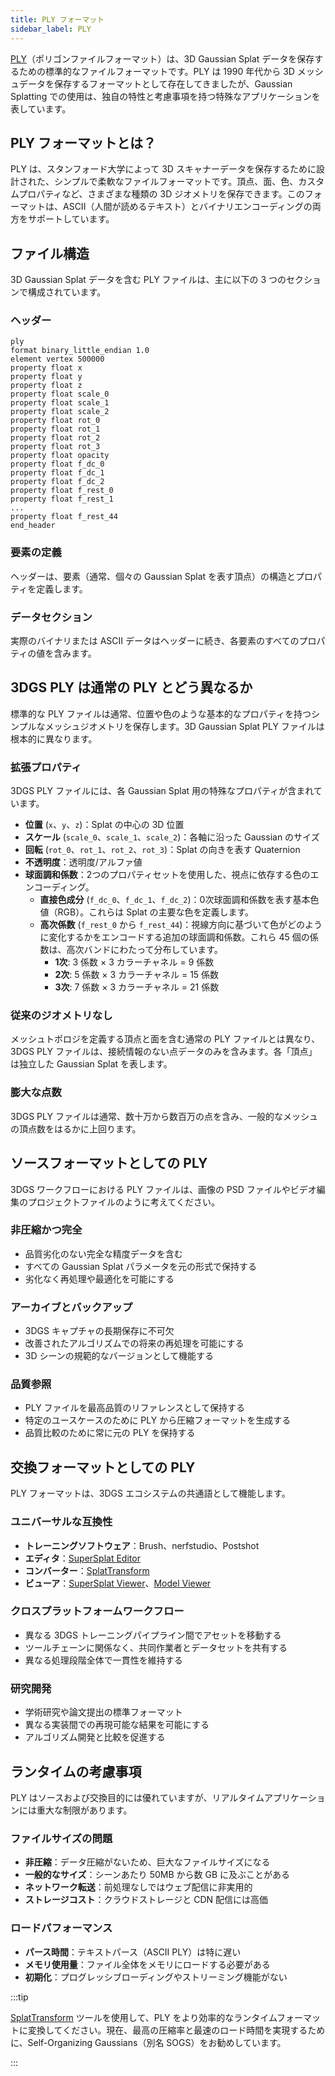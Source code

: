 ```yaml
---
title: PLY フォーマット
sidebar_label: PLY
---
```


[PLY](https://en.wikipedia.org/wiki/PLY_(file_format))（ポリゴンファイルフォーマット）は、3D Gaussian Splat データを保存するための標準的なファイルフォーマットです。PLY は 1990 年代から 3D メッシュデータを保存するフォーマットとして存在してきましたが、Gaussian Splatting での使用は、独自の特性と考慮事項を持つ特殊なアプリケーションを表しています。

## PLY フォーマットとは？

PLY は、スタンフォード大学によって 3D スキャナーデータを保存するために設計された、シンプルで柔軟なファイルフォーマットです。頂点、面、色、カスタムプロパティなど、さまざまな種類の 3D ジオメトリを保存できます。このフォーマットは、ASCII（人間が読めるテキスト）とバイナリエンコーディングの両方をサポートしています。

## ファイル構造

3D Gaussian Splat データを含む PLY ファイルは、主に以下の 3 つのセクションで構成されています。

### ヘッダー

```none
ply
format binary_little_endian 1.0
element vertex 500000
property float x
property float y
property float z
property float scale_0
property float scale_1
property float scale_2
property float rot_0
property float rot_1
property float rot_2
property float rot_3
property float opacity
property float f_dc_0
property float f_dc_1
property float f_dc_2
property float f_rest_0
property float f_rest_1
...
property float f_rest_44
end_header
```

### 要素の定義

ヘッダーは、要素（通常、個々の Gaussian Splat を表す頂点）の構造とプロパティを定義します。

### データセクション

実際のバイナリまたは ASCII データはヘッダーに続き、各要素のすべてのプロパティの値を含みます。

## 3DGS PLY は通常の PLY とどう異なるか

標準的な PLY ファイルは通常、位置や色のような基本的なプロパティを持つシンプルなメッシュジオメトリを保存します。3D Gaussian Splat PLY ファイルは根本的に異なります。

### 拡張プロパティ

3DGS PLY ファイルには、各 Gaussian Splat 用の特殊なプロパティが含まれています。

- **位置** (`x`、`y`、`z`)：Splat の中心の 3D 位置
- **スケール** (`scale_0`、`scale_1`、`scale_2`)：各軸に沿った Gaussian のサイズ
- **回転** (`rot_0`、`rot_1`、`rot_2`、`rot_3`)：Splat の向きを表す Quaternion
- **不透明度**：透明度/アルファ値
- **球面調和係数**：2つのプロパティセットを使用した、視点に依存する色のエンコーディング。
  - **直接色成分** (`f_dc_0`、`f_dc_1`、`f_dc_2`)：0次球面調和係数を表す基本色値（RGB）。これらは Splat の主要な色を定義します。
  - **高次係数** (`f_rest_0` から `f_rest_44`)：視線方向に基づいて色がどのように変化するかをエンコードする追加の球面調和係数。これら 45 個の係数は、高次バンドにわたって分布しています。
    - **1次**: 3 係数 × 3 カラーチャネル = 9 係数
    - **2次**: 5 係数 × 3 カラーチャネル = 15 係数
    - **3次**: 7 係数 × 3 カラーチャネル = 21 係数

### 従来のジオメトリなし

メッシュトポロジを定義する頂点と面を含む通常の PLY ファイルとは異なり、3DGS PLY ファイルは、接続情報のない点データのみを含みます。各「頂点」は独立した Gaussian Splat を表します。

### 膨大な点数

3DGS PLY ファイルは通常、数十万から数百万の点を含み、一般的なメッシュの頂点数をはるかに上回ります。

## ソースフォーマットとしての PLY

3DGS ワークフローにおける PLY ファイルは、画像の PSD ファイルやビデオ編集のプロジェクトファイルのように考えてください。

### 非圧縮かつ完全

- 品質劣化のない完全な精度データを含む
- すべての Gaussian Splat パラメータを元の形式で保持する
- 劣化なく再処理や最適化を可能にする

### アーカイブとバックアップ

- 3DGS キャプチャの長期保存に不可欠
- 改善されたアルゴリズムでの将来の再処理を可能にする
- 3D シーンの規範的なバージョンとして機能する

### 品質参照

- PLY ファイルを最高品質のリファレンスとして保持する
- 特定のユースケースのために PLY から圧縮フォーマットを生成する
- 品質比較のために常に元の PLY を保持する

## 交換フォーマットとしての PLY

PLY フォーマットは、3DGS エコシステムの共通語として機能します。

### ユニバーサルな互換性

- **トレーニングソフトウェア**：Brush、nerfstudio、Postshot
- **エディタ**：[SuperSplat Editor](../editing/supersplat/index.md)
- **コンバーター**：[SplatTransform](../editing/splat-transform.md)
- **ビューア**：[SuperSplat Viewer](https://github.com/playcanvas/supersplat-viewer)、[Model Viewer](https://github.com/playcanvas/model-viewer)

### クロスプラットフォームワークフロー

- 異なる 3DGS トレーニングパイプライン間でアセットを移動する
- ツールチェーンに関係なく、共同作業者とデータセットを共有する
- 異なる処理段階全体で一貫性を維持する

### 研究開発

- 学術研究や論文提出の標準フォーマット
- 異なる実装間での再現可能な結果を可能にする
- アルゴリズム開発と比較を促進する

## ランタイムの考慮事項

PLY はソースおよび交換目的には優れていますが、リアルタイムアプリケーションには重大な制限があります。

### ファイルサイズの問題

- **非圧縮**：データ圧縮がないため、巨大なファイルサイズになる
- **一般的なサイズ**：シーンあたり 50MB から数 GB に及ぶことがある
- **ネットワーク転送**：前処理なしではウェブ配信に非実用的
- **ストレージコスト**：クラウドストレージと CDN 配信には高価

### ロードパフォーマンス

- **パース時間**：テキストパース（ASCII PLY）は特に遅い
- **メモリ使用量**：ファイル全体をメモリにロードする必要がある
- **初期化**：プログレッシブローディングやストリーミング機能がない

:::tip

[SplatTransform](../editing/splat-transform.md) ツールを使用して、PLY をより効率的なランタイムフォーマットに変換してください。現在、最高の圧縮率と最速のロード時間を実現するために、Self-Organizing Gaussians（別名 SOGS）をお勧めしています。

:::
